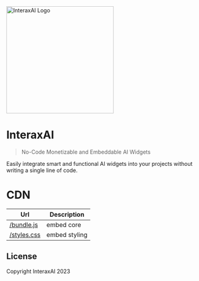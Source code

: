 <img src='https://interaxai.com/assets/images/logo-light.svg' alt='InteraxAI Logo' width='280px'/>

# InteraxAI

> No-Code Monetizable and Embeddable AI Widgets

Easily integrate smart and functional AI widgets into your projects without writing a single line of code.

# CDN

| Url                                                                             | Description   |
| ------------------------------------------------------------------------------- | ------------- |
| [/bundle.js](https://cdn.jsdelivr.net/gh/interaxai/cdn@latest/dist/bundle.js)   | embed core    |
| [/styles.css](https://cdn.jsdelivr.net/gh/interaxai/cdn@latest/dist/styles.css) | embed styling |

## License

Copyright InteraxAI 2023